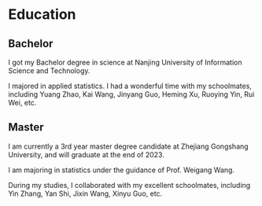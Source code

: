 # Education

<!--Writerside adds this topic when you create a new documentation project.
You can use it as a sandbox to play with Writerside features, and remove it from the TOC when you don't need it anymore.-->

## Bachelor
I got my Bachelor degree in science at Nanjing University of Information Science and Technology.

I majored in applied statistics. I had a wonderful time with my schoolmates, including Yuang Zhao, Kai Wang, Jinyang Guo, Heming Xu, Ruoying Yin, Rui Wei, etc.  

## Master
I am currently a 3rd year master degree candidate at Zhejiang Gongshang University, and will graduate at the end of 2023.

I am majoring in statistics under the guidance of Prof. Weigang Wang.

During my studies, I collaborated with my excellent schoolmates, including Yin Zhang, Yan Shi, Jixin Wang, Xinyu Guo, etc.



